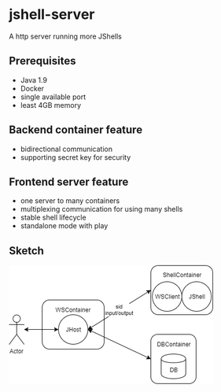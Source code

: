 # jshell-server
A http server running more JShells

## Prerequisites

- Java 1.9
- Docker
- single available port
- least 4GB memory

## Backend container feature

- bidirectional communication
- supporting secret key for security

## Frontend server feature

- one server to many containers
- multiplexing communication for using many shells
- stable shell lifecycle
- standalone mode with play

## Sketch

![Reference](reference.png)
